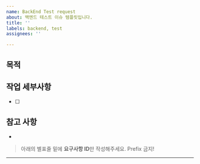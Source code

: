 ```yaml
---
name: BackEnd Test request
about: 백엔드 테스트 이슈 템플릿입니다.
title: ''
labels: backend, test
assignees: ''

---
```


## 목적
> 

## 작업 세부사항
- [ ] 

## 참고 사항
-


> 아래의 별표줄 밑에  **요구사항 ID**만 작성해주세요. Prefix 금지!

********************
